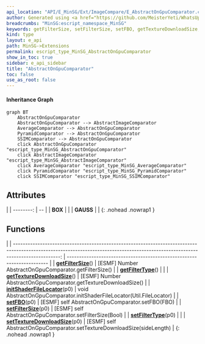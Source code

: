 ```yaml
---
api_location: "API/E_MinSG/Ext/ImageCompare/E_AbstractOnGpuComparator.cpp:29:44"
author: Generated using <a href="https://github.com/MeisterYeti/WhatsUpDoc">WhatsUpDoc</a>
breadcrumbs: "MinSG:escript_namespace_MinSG"
keywords: getFilterSize, setFilterSize, setFBO, getTextureDownloadSize, setTextureDownloadSize, setFilterType, getFilterType, initShaderFileLocator, GAUSS, BOX
kind: type
layout: e_api
path: MinSG->Extensions
permalink: escript_type_MinSG_AbstractOnGpuComparator
show_in_toc: true
sidebar: e_api_sidebar
title: "AbstractOnGpuComparator"
toc: false
use_as_root: false
---
```


#### Inheritance Graph

```mermaid
graph BT
	AbstractOnGpuComparator
	AbstractOnGpuComparator --> AbstractImageComparator
	AverageComparator --> AbstractOnGpuComparator
	PyramidComparator --> AbstractOnGpuComparator
	SSIMComparator --> AbstractOnGpuComparator
	click AbstractOnGpuComparator "escript_type_MinSG_AbstractOnGpuComparator"
	click AbstractImageComparator "escript_type_MinSG_AbstractImageComparator"
	click AverageComparator "escript_type_MinSG_AverageComparator"
	click PyramidComparator "escript_type_MinSG_PyramidComparator"
	click SSIMComparator "escript_type_MinSG_SSIMComparator"
```

## Attributes

|
| --------: | -- | 
| **BOX**   |  | 
| **GAUSS** |  | 
{: .nohead .nowrap1 }

## Functions

|
| -------------------------------------------------------------------------------------------------------------------------------------------------------------------------------: | ---------------------------------------------------------------------- | 
| **[getFilterSize](classMinSG_1_1ImageCompare_1_1AbstractOnGpuComparator#classMinSG_1_1ImageCompare_1_1AbstractOnGpuComparator_1af801058df5427868fbd5deda11262320)**()            | [ESMF] Number AbstractOnGpuComparator.getFilterSize()                  | 
| **[getFilterType](classMinSG_1_1ImageCompare_1_1AbstractOnGpuComparator#classMinSG_1_1ImageCompare_1_1AbstractOnGpuComparator_1a2d6fcc2015105dcd96127e0fb66228d7)**()            |                                                                        | 
| **[getTextureDownloadSize](classMinSG_1_1ImageCompare_1_1AbstractOnGpuComparator#classMinSG_1_1ImageCompare_1_1AbstractOnGpuComparator_1a3a14377dcbdd6d36b0037dd40a5414c1)**()   | [ESMF] Number AbstractOnGpuComparator.getTextureDownloadSize()         | 
| **[initShaderFileLocator](classMinSG_1_1ImageCompare_1_1AbstractOnGpuComparator#classMinSG_1_1ImageCompare_1_1AbstractOnGpuComparator_1a7203f6e347c9bb7fd74684ddc1b56512)**(p0)  | void AbstractOnGpuComparator.initShaderFileLocator(Util.FileLocator)   | 
| **[setFBO](classMinSG_1_1ImageCompare_1_1AbstractOnGpuComparator#classMinSG_1_1ImageCompare_1_1AbstractOnGpuComparator_1af870eea0c775acd361573cb201acfa94)**(p0)                 | [ESMF] self AbstractOnGpuComparator.setFBO(FBO)                        | 
| **[setFilterSize](classMinSG_1_1ImageCompare_1_1AbstractOnGpuComparator#classMinSG_1_1ImageCompare_1_1AbstractOnGpuComparator_1ab8cac741afab5b44670f0b7edfa30f7c)**(p0)          | [ESMF] self AbstractOnGpuComparator.setFilterSize(Bool)                | 
| **[setFilterType](classMinSG_1_1ImageCompare_1_1AbstractOnGpuComparator#classMinSG_1_1ImageCompare_1_1AbstractOnGpuComparator_1a7fc766407a0b1d01a3064c44fe2c0960)**(p0)          |                                                                        | 
| **[setTextureDownloadSize](classMinSG_1_1ImageCompare_1_1AbstractOnGpuComparator#classMinSG_1_1ImageCompare_1_1AbstractOnGpuComparator_1a4383bc933d0c5611d977887fb7a5cabe)**(p0) | [ESMF] self AbstractOnGpuComparator.setTextureDownloadSize(sideLength) | 
{: .nohead .nowrap1 }

